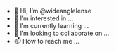 - 👋 Hi, I’m @wideanglelense
- 👀 I’m interested in ...
- 🌱 I’m currently learning ...
- 💞️ I’m looking to collaborate on ...
- 📫 How to reach me ...

<!---
wideanglelense/wideanglelense is a ✨ special ✨ repository because its `README.md` (this file) appears on your GitHub profile.
You can click the Preview link to take a look at your changes.
--->
